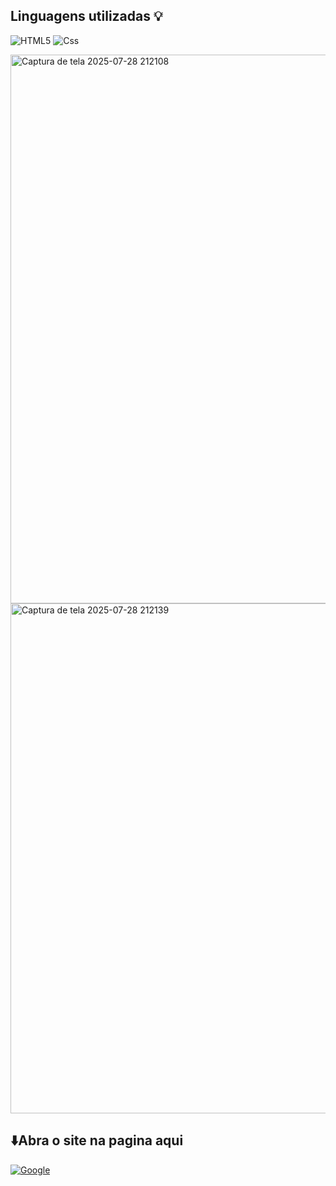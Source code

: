 <h2>Linguagens utilizadas 💡</h2>

![HTML5](https://img.shields.io/badge/html5-%23E34F26.svg?style=for-the-badge&logo=html5&logoColor=white)
![Css](https://img.shields.io/badge/CSS-663399.svg?style=for-the-badge&logo=CSS&logoColor=white)

<img width="1894" height="878" alt="Captura de tela 2025-07-28 212108" src="https://github.com/user-attachments/assets/7501afaf-03a8-4be2-b5ed-a897bbe9a352" />
<img width="512" height="816" alt="Captura de tela 2025-07-28 212139" src="https://github.com/user-attachments/assets/a9b36288-b529-4941-97ca-f60d433bb058" />
  <h2>⬇️Abra o site na pagina aqui </h2> 
  
<a href=https://site-quiz-five.vercel.app/>![Google](https://img.shields.io/badge/google-4285F4?style=for-the-badge&logo=google&logoColor=white)</a>
